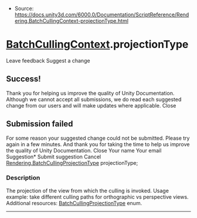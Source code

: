 * Source: https://docs.unity3d.com/6000.0/Documentation/ScriptReference/Rendering.BatchCullingContext-projectionType.html

#  [BatchCullingContext](https://docs.unity3d.com/6000.0/Documentation/ScriptReference/Rendering.BatchCullingContext.html).projectionType
Leave feedback
Suggest a change
## Success!
Thank you for helping us improve the quality of Unity Documentation. Although we cannot accept all submissions, we do read each suggested change from our users and will make updates where applicable.
Close
## Submission failed
For some reason your suggested change could not be submitted. Please <a>try again</a> in a few minutes. And thank you for taking the time to help us improve the quality of Unity Documentation.
Close
Your name Your email Suggestion* Submit suggestion
Cancel
[Rendering.BatchCullingProjectionType](https://docs.unity3d.com/6000.0/Documentation/ScriptReference/Rendering.BatchCullingProjectionType.html) projectionType; 
### Description
The projection of the view from which the culling is invoked. Usage example: take different culling paths for orthographic vs perspective views.
Additional resources: [BatchCullingProjectionType](https://docs.unity3d.com/6000.0/Documentation/ScriptReference/Rendering.BatchCullingProjectionType.html) enum.
* * *
